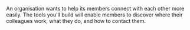 An organisation wants to help its members connect with each other more easily.
The tools you'll build will enable members to discover where their colleagues work, what they do, and how to contact them.

